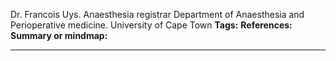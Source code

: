 Dr. Francois Uys. Anaesthesia registrar 
Department of Anaesthesia and Perioperative medicine. University of Cape Town 
**Tags:** 
**References:** 
**Summary or mindmap:**

------------------------------------------------------------------------------------------------------------------------------------------------------------------------------------------------------------------------------
